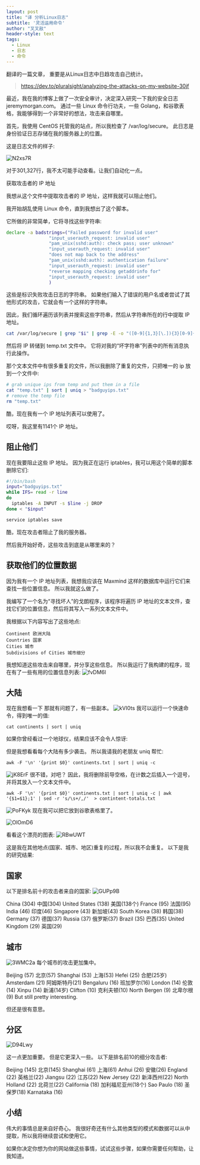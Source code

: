 ```yaml
---
layout: post
title: "译 分析Linux日志"
subtitle: '灵活运用命令'
author: "叉叉敌"
header-style: text
tags:
  - Linux
  - 日志
  - 命令
---
```

翻译的一篇文章， 重要是从Linux日志中日趋攻击自己统计。
>https://dev.to/pluralsight/analyzing-the-attacks-on-my-website-30jf

最近，我在我的博客上做了一次安全审计，决定深入研究一下我的安全日志 jeremymorgan.com。 通过一些 Linux 命令行功夫，一些 Golang，和谷歌表格，我能够得到一个非常好的想法，攻击来自哪里。



首先，我使用 CentOS 托管我的站点，所以我检查了 /var/log/secure。 此日志是身份验证日志存储在我的服务器上的位置。


这是日志文件的样子:

![N2xs7R](https://cdn.jsdelivr.net/gh/chasays/mdPicGo@master/uPic/N2xs7R.png)



对于301,327行，我不太可能手动查看。让我们自动化一点。

获取攻击者的 IP 地址

我想从这个文件中提取攻击者的 IP 地址，这样我就可以阻止他们。


我开始胡乱使用 Linux 命令，直到我想出了这个脚本。

它所做的非常简单，它将寻找这些字符串:
```sh
declare -a badstrings=("Failed password for invalid user"
                "input_userauth_request: invalid user"
                "pam_unix(sshd:auth): check pass; user unknown"
                "input_userauth_request: invalid user"
                "does not map back to the address"
                "pam_unix(sshd:auth): authentication failure"
                "input_userauth_request: invalid user"
                "reverse mapping checking getaddrinfo for"
                "input_userauth_request: invalid user"
                )
```


这些是标识失败攻击日志的字符串。 如果他们输入了错误的用户名或者尝试了其他形式的攻击，它就会有一个这样的字符串。

因此，我们循环遍历该列表并搜索这些字符串，然后从字符串所在的行中提取 IP 地址。
```sh
cat /var/log/secure | grep "$i" | grep -E -o "([0-9]{1,3}[\.]){3}[0-9]{1,3}" | awk '{print $0}' | sort | uniq >> "temp.txt"
```


然后将 IP 转储到 temp.txt 文件中。 它将对我的“坏字符串”列表中的所有消息执行此操作。

那个文本文件中有很多重复的文件，所以我删除了重复的文件，只把唯一的 ip 放到一个文件中:
```sh
# grab unique ips from temp and put them in a file
cat "temp.txt" | sort | uniq > "badguyips.txt"
# remove the temp file
rm "temp.txt"
```

酷，现在我有一个 IP 地址列表可以使用了。


哎呀，我这里有1141个 IP 地址。

## 阻止他们
现在我要阻止这些 IP 地址。 因为我正在运行 iptables，我可以用这个简单的脚本删除它们:

```sh
#!/bin/bash
input="badguyips.txt"
while IFS= read -r line
do
  iptables -A INPUT -s $line -j DROP
done < "$input"

service iptables save
```

酷，现在攻击者阻止了我的服务器。



然后我开始好奇，这些攻击到底是从哪里来的？

## 获取他们的位置数据

因为我有一个 IP 地址列表，我想我应该在 Maxmind 这样的数据库中运行它们来查找一些位置信息。 所以我就这么做了。


我编写了一个名为“寻找坏人”的戈朗程序，该程序将遍历 IP 地址的文本文件，查找它们的位置信息，然后将其写入一系列文本文件中。


我根据以下内容写出了这些地点:
```
Continent 欧洲大陆
Countries 国家
Cities 城市
Subdivisions of Cities 城市细分
```
我想知道这些攻击来自哪里，并分享这些信息。 所以我运行了我构建的程序，现在有了一些有用的位置信息列表:
![fvDM6l](https://cdn.jsdelivr.net/gh/chasays/mdPicGo@master/uPic/fvDM6l.jpg)

##  大陆

现在我想看一下 
那就有问题了，有一些副本。
![kVI0ts](https://cdn.jsdelivr.net/gh/chasays/mdPicGo@master/uPic/kVI0ts.jpg)
我可以运行一个快速命令，得到唯一的值:
```
cat continents | sort | uniq
```


如果你曾经看过一个地球仪，结果应该不会令人惊讶:




但是我想看看每个大陆有多少袭击。 所以我请我的老朋友 uniq 帮忙:
```
awk -F '\n' '{print $0}' continents.txt | sort | uniq -c

```

![jK8ErF](https://cdn.jsdelivr.net/gh/chasays/mdPicGo@master/uPic/jK8ErF.jpg)
很不错，对吧？ 因此，我将删除前导空格，在计数之后插入一个逗号，并将其放入一个文本文件中。
```
awk -F '\n' '{print $0}' continents.txt | sort | uniq -c | awk '{$1=$1};1' | sed -r 's/\s+/,/'  > contintent-totals.txt

```
![PoFKyk](https://cdn.jsdelivr.net/gh/chasays/mdPicGo@master/uPic/PoFKyk.jpg)
现在我可以把它放到谷歌表格里了。

![OlOmD6](https://cdn.jsdelivr.net/gh/chasays/mdPicGo@master/uPic/OlOmD6.jpg)

看看这个漂亮的图表:
![RBwUWT](https://cdn.jsdelivr.net/gh/chasays/mdPicGo@master/uPic/RBwUWT.jpg)

这是我在其他地点(国家、城市、地区)重复的过程，所以我不会重复。 以下是我的研究结果:

##  国家


以下是排名前十的攻击者来自的国家:
![GUPp9B](https://cdn.jsdelivr.net/gh/chasays/mdPicGo@master/uPic/GUPp9B.jpg)

China (304) 中国(304)
United States (138) 美国(138个)
France (95) 法国(95)
India (46) 印度(46)
Singapore (43) 新加坡(43)
South Korea (38) 韩国(38)
Germany (37) 德国(37)
Russia (37) 俄罗斯(37)
Brazil (35) 巴西(35)
United Kingdom (29) 英国(29)

## 城市

![3WMC2a](https://cdn.jsdelivr.net/gh/chasays/mdPicGo@master/uPic/3WMC2a.jpg)
每个城市的攻击更加集中。

Beijing (57) 北京(57)
Shanghai (53) 上海(53)
Hefei (25) 合肥(25岁)
Amsterdam (21) 阿姆斯特丹(21)
Bengaluru (16) 班加罗尔(16)
London (14) 伦敦(14)
Xinpu (14) 新浦(14岁)
Clifton (10) 克利夫顿(10)
North Bergen (9) 北卑尔根(9)
But still pretty interesting.

但还是很有意思。

##  分区

![D94Lwy](https://cdn.jsdelivr.net/gh/chasays/mdPicGo@master/uPic/D94Lwy.jpg)

这一点更加重要。 但是它更深入一些。 以下是排名前10的细分攻击者:

Beijing (145) 北京(145)
Shanghai (61) 上海(61)
Anhui (26) 安徽(26)
England (22) 英格兰(22)
Jiangsu (22) 江苏(22)
New Jersey (22) 新泽西州(22)
North Holland (22) 北荷兰(22)
California (18) 加利福尼亚州(18个)
Sao Paulo (18) 圣保罗(18)
Karnataka (16)
## 小结

伟大的事情总是来自好奇心。 我很好奇还有什么其他类型的模式和数据可以从中提取，所以我将继续尝试和使用它。


如果你决定你想为你的网站做这些事情，试试这些步骤，如果你需要任何帮助，让我知道。